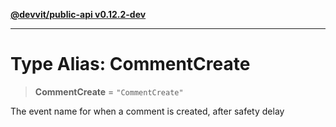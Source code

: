[**@devvit/public-api v0.12.2-dev**](../README.md)

---

# Type Alias: CommentCreate

> **CommentCreate** = `"CommentCreate"`

The event name for when a comment is created, after safety delay
